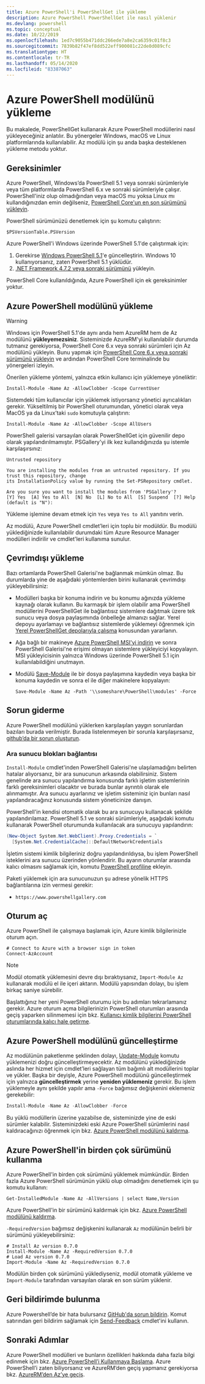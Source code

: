 ```yaml
---
title: Azure PowerShell'i PowerShellGet ile yükleme
description: Azure PowerShell PowerShellGet ile nasıl yüklenir
ms.devlang: powershell
ms.topic: conceptual
ms.date: 10/22/2019
ms.openlocfilehash: 1ed7c9055b471ddc266ede7a8e2ca6359c01f8c3
ms.sourcegitcommit: 7839b82f47ef8dd522eff900081c22de0d089cfc
ms.translationtype: HT
ms.contentlocale: tr-TR
ms.lasthandoff: 05/14/2020
ms.locfileid: "83387063"
---
```

# <a name="install-the-azure-powershell-module"></a>Azure PowerShell modülünü yükleme

Bu makalede, PowerShellGet kullanarak Azure PowerShell modüllerini nasıl yükleyeceğiniz anlatılır. Bu yönergeler Windows, macOS ve Linux platformlarında kullanılabilir. Az modülü için şu anda başka desteklenen yükleme metodu yoktur.

## <a name="requirements"></a>Gereksinimler

Azure PowerShell, Windows’da PowerShell 5.1 veya sonraki sürümleriyle veya tüm platformlarda PowerShell 6.x ve sonraki sürümleriyle çalışır. PowerShell'iniz olup olmadığından veya macOS mu yoksa Linux mı kullandığınızdan emin değilseniz, [PowerShell Core'un en son sürümünü yükleyin](/powershell/scripting/install/installing-powershell#powershell-core).

PowerShell sürümünüzü denetlemek için şu komutu çalıştırın:

```powershell-interactive
$PSVersionTable.PSVersion
```

Azure PowerShell'i Windows üzerinde PowerShell 5.1'de çalıştırmak için:

1. Gerekirse [Windows PowerShell 5.1](/powershell/scripting/install/installing-windows-powershell#upgrading-existing-windows-powershell)'e güncelleştirin. Windows 10 kullanıyorsanız, zaten PowerShell 5.1 yüklüdür.
2. [.NET Framework 4.7.2 veya sonraki sürümünü](/dotnet/framework/install) yükleyin.

PowerShell Core kullanıldığında, Azure PowerShell için ek gereksinimler yoktur.

## <a name="install-the-azure-powershell-module"></a>Azure PowerShell modülünü yükleme

> [!WARNING]
> Windows için PowerShell 5.1'de aynı anda hem AzureRM hem de Az modülünü __yükleyemezsiniz__. Sisteminizde AzureRM'yi kullanılabilir durumda tutmanız gerekiyorsa, PowerShell Core 6.x veya sonraki sürümleri için Az modülünü yükleyin. Bunu yapmak için [PowerShell Core 6.x veya sonraki sürümünü yükleyin](https://docs.microsoft.com/powershell/scripting/install/installing-powershell-core-on-windows) ve ardından PowerShell Core terminalinde bu yönergeleri izleyin.

Önerilen yükleme yöntemi, yalnızca etkin kullanıcı için yüklemeye yöneliktir:

```powershell-interactive
Install-Module -Name Az -AllowClobber -Scope CurrentUser
```

Sistemdeki tüm kullanıcılar için yüklemek istiyorsanız yönetici ayrıcalıkları gerekir. Yükseltilmiş bir PowerShell oturumundan, yönetici olarak veya MacOS ya da Linux’taki `sudo` komutuyla çalıştırın:

```powershell-interactive
Install-Module -Name Az -AllowClobber -Scope AllUsers
```

PowerShell galerisi varsayılan olarak PowerShellGet için güvenilir depo olarak yapılandırılmamıştır. PSGallery'yi ilk kez kullandığınızda şu istemle karşılaşırsınız:

```output
Untrusted repository

You are installing the modules from an untrusted repository. If you trust this repository, change
its InstallationPolicy value by running the Set-PSRepository cmdlet.

Are you sure you want to install the modules from 'PSGallery'?
[Y] Yes  [A] Yes to All  [N] No  [L] No to All  [S] Suspend  [?] Help (default is "N"):
```

Yükleme işlemine devam etmek için `Yes` veya `Yes to All` yanıtını verin.

Az modülü, Azure PowerShell cmdlet’leri için toplu bir modüldür. Bu modülü yüklediğinizde kullanılabilir durumdaki tüm Azure Resource Manager modülleri indirilir ve cmdlet'leri kullanıma sunulur.

## <a name="install-offline"></a>Çevrimdışı yükleme

Bazı ortamlarda PowerShell Galerisi'ne bağlanmak mümkün olmaz. Bu durumlarda yine de aşağıdaki yöntemlerden birini kullanarak çevrimdışı yükleyebilirsiniz:

* Modülleri başka bir konuma indirin ve bu konumu ağınızda yükleme kaynağı olarak kullanın. Bu karmaşık bir işlem olabilir ama PowerShell modüllerini PowerShellGet ile bağlantısız sistemlere dağıtmak üzere tek sunucu veya dosya paylaşımında önbelleğe almanızı sağlar. Yerel depoyu ayarlamayı ve bağlantısız sistemlerde yüklemeyi öğrenmek için [Yerel PowerShellGet depolarıyla çalışma](/powershell/scripting/gallery/how-to/working-with-local-psrepositories) konusundan yararlanın.
* Ağa bağlı bir makineye [Azure PowerShell MSI'yi indirin](install-az-ps-msi.md) ve sonra PowerShell Galerisi'ne erişimi olmayan sistemlere yükleyiciyi kopyalayın. MSI yükleyicisinin yalnızca Windows üzerinde PowerShell 5.1 için kullanılabildiğini unutmayın.
* Modülü [Save-Module](/powershell/module/PowershellGet/Save-Module) ile bir dosya paylaşımına kaydedin veya başka bir konuma kaydedin ve sonra el ile diğer makinelere kopyalayın:
  
  ```powershell-interactive
  Save-Module -Name Az -Path '\\someshare\PowerShell\modules' -Force
  ```

## <a name="troubleshooting"></a>Sorun giderme

Azure PowerShell modülünü yüklerken karşılaşılan yaygın sorunlardan bazıları burada verilmiştir. Burada listelenmeyen bir sorunla karşılaşırsanız, [github’da bir sorun oluşturun](https://github.com/azure/azure-powershell/issues).

### <a name="proxy-blocks-connection"></a>Ara sunucu blokları bağlantısı

`Install-Module` cmdlet'inden PowerShell Galerisi'ne ulaşılamadığını belirten hatalar alıyorsanız, bir ara sunucunun arkasında olabilirsiniz. Sistem genelinde ara sunucu yapılandırma konusunda farklı işletim sistemlerinin farklı gereksinimleri olacaktır ve burada bunlar ayrıntılı olarak ele alınmamıştır. Ara sunucu ayarlarınız ve işletim sisteminiz için bunları nasıl yapılandıracağınız konusunda sistem yöneticinize danışın.

PowerShell'in kendisi otomatik olarak bu ara sunucuyu kullanacak şekilde yapılandırılamaz. PowerShell 5.1 ve sonraki sürümleriyle, aşağıdaki komutu kullanarak PowerShell oturumunda kullanılacak ara sunucuyu yapılandırın:

```powershell
(New-Object System.Net.WebClient).Proxy.Credentials = `
  [System.Net.CredentialCache]::DefaultNetworkCredentials
```

İşletim sistemi kimlik bilgileriniz doğru yapılandırıldıysa, bu işlem PowerShell isteklerini ara sunucu üzerinden yönlendirir.
Bu ayarın oturumlar arasında kalıcı olmasını sağlamak için, komutu [PowerShell profiline](/powershell/module/microsoft.powershell.core/about/about_profiles) ekleyin.

Paketi yüklemek için ara sunucunuzun şu adrese yönelik HTTPS bağlantılarına izin vermesi gerekir:

* `https://www.powershellgallery.com`

## <a name="sign-in"></a>Oturum aç

Azure PowerShell ile çalışmaya başlamak için, Azure kimlik bilgilerinizle oturum açın.

```powershell-interactive
# Connect to Azure with a browser sign in token
Connect-AzAccount
```

> [!NOTE]
>
> Modül otomatik yüklemesini devre dışı bıraktıysanız, `Import-Module Az` kullanarak modülü el ile içeri aktarın. Modülü yapısından dolayı, bu işlem birkaç saniye sürebilir.

Başlattığınız her yeni PowerShell oturumu için bu adımları tekrarlamanız gerekir. Azure oturum açma bilgilerinizin PowerShell oturumları arasında geçiş yaparken silinmemesi için bkz. [Kullanıcı kimlik bilgilerini PowerShell oturumlarında kalıcı hale getirme](context-persistence.md).

## <a name="update-the-azure-powershell-module"></a>Azure PowerShell modülünü güncelleştirme

Az modülünün paketlenme şeklinden dolayı, [Update-Module](/powershell/module/powershellget/update-module) komutu yüklemenizi doğru güncelleştirmeyecektir. Az modülünü yüklediğinizde aslında her hizmet için cmdlet’leri sağlayan tüm bağımlı alt modüllerini toplar ve yükler.
Başka bir deyişle, Azure PowerShell modülünü güncelleştirmek için yalnızca __güncelleştirmek__ yerine __yeniden yüklemeniz__ gerekir. Bu işlem yüklemeyle aynı şekilde yapılır ama `-Force` bağımsız değişkenini eklemeniz gerekebilir:

```powershell
Install-Module -Name Az -AllowClobber -Force
```

Bu yüklü modüllerin üzerine yazabilse de, sisteminizde yine de eski sürümler kalabilir.
Sisteminizdeki eski Azure PowerShell sürümlerini nasıl kaldıracağınızı öğrenmek için bkz. [Azure PowerShell modülünü kaldırma](uninstall-az-ps.md).

## <a name="use-multiple-versions-of-azure-powershell"></a>Azure PowerShell'in birden çok sürümünü kullanma

Azure PowerShell'in birden çok sürümünü yüklemek mümkündür. Birden fazla Azure PowerShell sürümünün yüklü olup olmadığını denetlemek için şu komutu kullanın:

```powershell-interactive
Get-InstalledModule -Name Az -AllVersions | select Name,Version
```

Azure PowerShell'in bir sürümünü kaldırmak için bkz. [Azure PowerShell modülünü kaldırma](uninstall-az-ps.md).

`-RequiredVersion` bağımsız değişkenini kullanarak `Az` modülünün belirli bir sürümünü yükleyebilirsiniz:

```powershell-interactive
# Install Az version 0.7.0
Install-Module -Name Az -RequiredVersion 0.7.0 
# Load Az version 0.7.0
Import-Module -Name Az -RequiredVersion 0.7.0
```

Modülün birden çok sürümünü yüklediyseniz, modül otomatik yükleme ve `Import-Module` tarafından varsayılan olarak en son sürüm yüklenir.

## <a name="provide-feedback"></a>Geri bildirimde bulunma

Azure Powershell’de bir hata bulursanız [GitHub'da sorun bildirin](https://github.com/Azure/azure-powershell/issues).
Komut satırından geri bildirim sağlamak için [Send-Feedback](/powershell/module/az.accounts/send-feedback) cmdlet'ini kullanın.

## <a name="next-steps"></a>Sonraki Adımlar

Azure PowerShell modülleri ve bunların özellikleri hakkında daha fazla bilgi edinmek için bkz. [Azure PowerShell’i Kullanmaya Başlama](get-started-azureps.md).
Azure PowerShell’i zaten biliyorsanız ve AzureRM’den geçiş yapmanız gerekiyorsa bkz. [AzureRM’den Az’ye geçiş](migrate-from-azurerm-to-az.md).
